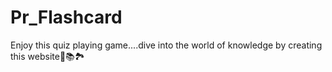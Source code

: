 # Pr_Flashcard
Enjoy this quiz playing game....dive into the world of knowledge by creating this website📑📚🏞️
